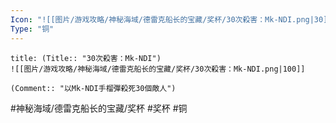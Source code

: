 ```yaml
---
Icon: "![[图片/游戏攻略/神秘海域/德雷克船长的宝藏/奖杯/30次殺害：Mk-NDI.png|30]]"
Type: "铜"
---
```

```ad-common-bronze-trophy
title: (Title:: "30次殺害：Mk-NDI")
![[图片/游戏攻略/神秘海域/德雷克船长的宝藏/奖杯/30次殺害：Mk-NDI.png|100]]

(Comment:: "以Mk-NDI手榴彈殺死30個敵人")
```

#神秘海域/德雷克船长的宝藏/奖杯 #奖杯 #铜
